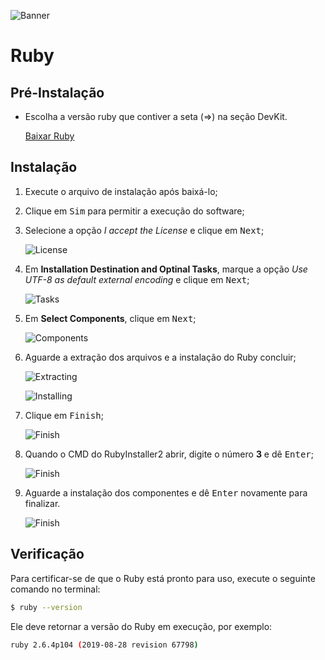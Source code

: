 ![Banner](./images/ruby-banner.png)

# Ruby

## Pré-Instalação

- Escolha a versão ruby que contiver a seta (=>) na seção DevKit.

  [Baixar Ruby](https://rubyinstaller.org/downloads/)

## Instalação

1. Execute o arquivo de instalação após baixá-lo;
2. Clique em <kbd>Sim</kbd> para permitir a execução do software;
3. Selecione a opção _I accept the License_ e clique em <kbd>Next</kbd>;

    ![License](./images/Screenshot_1.png)

4. Em __Installation Destination and Optinal Tasks__, marque a opção _Use UTF-8 as default external encoding_ e clique em <kbd>Next</kbd>;

    ![Tasks](./images/Screenshot_2.png)

5. Em __Select Components__, clique em <kbd>Next</kbd>;

    ![Components](./images/Screenshot_3.png)

6. Aguarde a extração dos arquivos e a instalação do Ruby concluir;

    ![Extracting](./images/Screenshot_4.png)

    ![Installing](./images/Screenshot_5.png)

7. Clique em <kbd>Finish</kbd>;

    ![Finish](./images/Screenshot_6.png)

8. Quando o CMD do RubyInstaller2 abrir, digite o número __3__ e dê <kbd>Enter</kbd>;

    ![Finish](./images/Screenshot_7.png)

9. Aguarde a instalação dos componentes e dê <kbd>Enter</kbd> novamente para finalizar.

    ![Finish](./images/Screenshot_8.png)

## Verificação

Para certificar-se de que o Ruby está pronto para uso, execute o seguinte comando no terminal:

```bash
$ ruby --version
```

Ele deve retornar a versão do Ruby em execução, por exemplo:

```bash
ruby 2.6.4p104 (2019-08-28 revision 67798)
```